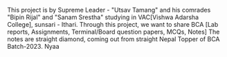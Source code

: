 This project is by Supreme Leader - "Utsav Tamang" and his comrades "Bipin Rijal" and "Sanam Srestha" studying in VAC[Vishwa Adarsha College], sunsari - Ithari.
Through this project, we want to share BCA [Lab reports, Assignments, Terminal/Board question papers, MCQs, Notes] The notes are straight diamond, coming out from straight Nepal
Topper of BCA Batch-2023. Nyaa

